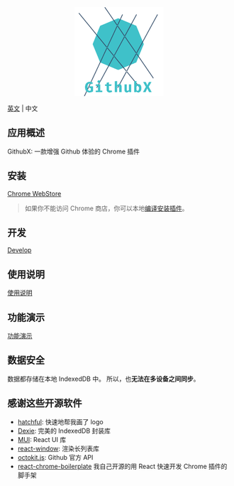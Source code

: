 <center>
<img src="./src/assets/logo.png" width="200" />
</center>

[英文](./README.md) | 中文

## 应用概述

GithubX: 一款增强 Github 体验的 Chrome 插件

## 安装

[Chrome WebStore](https://chrome.google.com/webstore/detail/githubx/nmcddfeclkbhehidjoadbmkaajoppapo)

> 如果你不能访问 Chrome 商店，你可以本地[编译安装插件](https://github.com/riskers/GithubX/wiki/Build-and-Install-the-extension-in-developer-mode)。

## 开发

[Develop](https://github.com/riskers/GithubX/wiki/Develop)

## 使用说明

[使用说明](https://github.com/riskers/github-plus-extension/wiki/%E4%BD%BF%E7%94%A8%E8%AF%B4%E6%98%8E)

## 功能演示

[功能演示](https://github.com/riskers/github-plus-extension/wiki/%E5%8A%9F%E8%83%BD)

## 数据安全

数据都存储在本地 IndexedDB 中。
所以，也**无法在多设备之间同步**。

## 感谢这些开源软件

* [hatchful](https://hatchful.shopify.com/): 快速地帮我画了 logo
* [Dexie](https://dexie.org/): 完美的 IndexedDB 封装库
* [MUI](https://mui.com/): React UI 库
* [react-window](https://github.com/bvaughn/react-window): 渲染长列表库
* [octokit.js](https://github.com/octokit/octokit.js): Github 官方 API
* [react-chrome-boilerplate](https://github.com/riskers/react-chrome-boilerplate) 我自己开源的用 React 快速开发 Chrome 插件的脚手架

